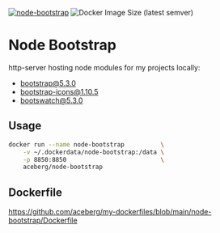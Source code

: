 [![node-bootstrap](https://github.com/aceberg/my-dockerfiles/actions/workflows/node-bootstrap.yml/badge.svg)](https://github.com/aceberg/my-dockerfiles/actions/workflows/node-bootstrap.yml)
![Docker Image Size (latest semver)](https://img.shields.io/docker/image-size/aceberg/node-bootstrap)

# Node Bootstrap

http-server hosting node modules for my projects locally:
- bootstrap@5.3.0
- bootstrap-icons@1.10.5
- bootswatch@5.3.0

## Usage

```sh
docker run --name node-bootstrap          \
    -v ~/.dockerdata/node-bootstrap:/data \
    -p 8850:8850                          \
    aceberg/node-bootstrap
```

## Dockerfile

https://github.com/aceberg/my-dockerfiles/blob/main/node-bootstrap/Dockerfile
